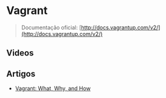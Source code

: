 # Vagrant

> Documentação oficial: [http://docs.vagrantup.com/v2/](http://docs.vagrantup.com/v2/)

## Videos

## Artigos
- [Vagrant: What, Why, and How](http://net.tutsplus.com/tutorials/php/vagrant-what-why-and-how/)
